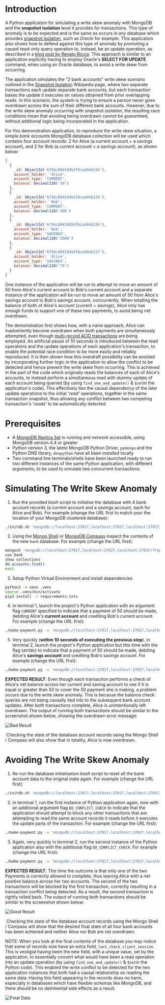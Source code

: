 # Introduction

A Python application for simulating a write skew anomaly with MongoDB and the __snapshot isolation__ level it provides for transactions. This type of anomaly is to be expected and is the same as occurs in any database which provides [snapshot isolation](https://en.wikipedia.org/wiki/Snapshot_isolation), such as _Oracle_ for example. This application also shows how to defend against this type of anomaly by _promoting_ a _causal_ read-only query operation to, instead, be an update operation, as described in a [blog post by Renato Riccio](https://www.mongodb.com/blog/post/how-to-select--for-update-inside-mongodb-transactions). This approach is similar to an application explicitly having to employ Oracle's __SELECT FOR UPDATE__ command, when using an Oracle database, to avoid a write skew from occurring.

The application simulates the "2 bank accounts" write skew scenario outlined in the [Snapshot Isolation](https://en.wikipedia.org/wiki/Snapshot_isolation#Definition) Wikipedia page, where two separate transactions each update separate bank accounts, but each transaction bases the update it executes on values obtained from prior overlapping reads. In this scenario, the system is trying to ensure a person never goes overdrawn across the sum of their different bank accounts. However, due to the write skew anomaly occurring with _snapshot isolation_, the resulting race conditions mean that avoiding being overdrawn cannot be guaranteed, without additional logic being incorporated in the application.

For this demonstration application, to reproduce the write skew situation, a simple _bank accounts_ MongoDB database collection will be used which contains four account records: 2 for Alice (a current account + a savings account), and 2 for Bob (a current account + a savings account), as shown below:

```js
[
  {
    _id: ObjectId('6756c8941945476cad44b134'),
    account_holder: 'Alice',
    account_type: 'CURRENT',
    balance: Decimal128('10')
  },
  {
    _id: ObjectId('6756c8941945476cad44b135'),
    account_holder: 'Bob',
    account_type: 'CURRENT',
    balance: Decimal128('300')
  },
  {
    _id: ObjectId('6756c8941945476cad44b136'),
    account_holder: 'Bob',
    account_type: 'SAVINGS',
    balance: Decimal128('2000')
  },
  {
    _id: ObjectId('6756c8941945476cad44b137'),
    account_holder: 'Alice',
    account_type: 'SAVINGS',
    balance: Decimal128('75')
  }
]
```

One instance of the application will be run to attempt to move an amount of 50 from Alice's current account to Bob's current account and a separate instance of the application will be run to move an amount of 50 from Alice's savings account to Bob's savings account, concurrently. When totalling the balance of both of Alice's account (current + savings), Alice only has enough funds to support one of these two payments, to avoid being net overdrawn.

The demonstration first shows how, with a naive approach, Alice can inadvertently become overdrawn when both payments are simultaneously attempted, even though [multi-record ACID transactions](https://docs.mongodb.com/manual/core/transactions/) are being employed. An artificial pause of 10 seconds is introduced between the read operations and the update operations of each application's transaction, to enable the potential race condition to be more easily and reliably reproduced. It is then shown how this overdraft possibility can be avoided by incorporating further logic in the application to allow the conflict to be detected and hence prevent the write skew from occurring. This is achieved in the part of the code which originally reads the balances of each of Alice's accounts, to instead perform a simultaneous read with _dummy_ update of each account being queried (by using `find_one_and_update()` & `$set`in the application's code). This effectively ties the causal dependency of the later update operations to the initial '_read_' operations, together in the same transaction snapshot, thus allowing any conflict between two competing transaction's '_reads_' to be automatically detected.


# Prerequisites

* A [MongoDB Replica Set](https://docs.mongodb.com/manual/tutorial/deploy-replica-set/) is running and network accessible, using MongoDB version 4.4 or greater
* Python version 3, the latest MongoDB Python Driver, `pymongo` and the Python DNS library, `dnspython` have all been installed locally
* Two command line terminals/shells have been launched ready to run two different instances of the same Python application, with different arguments, to be used to simulate two concurrent transactions


# Simulating The Write Skew Anomaly

1. Run the provided _bash_ script to initialise the database with 4 bank account records (a current account and a savings account, each for Alice and Bob). For example (change the URL first to match your the location of your MongoDB clustered database):

```bash
./initdb.sh 'mongodb://localhost:27017,localhost:27027,localhost:27037/?replicaSet=TestRS'
```

2. Using the [Mongo Shell](https://www.mongodb.com/docs/mongodb-shell/) or [MongoDB Compass](https://www.mongodb.com/products/compass) inspect the contents of the new `bank` database. For example (change the URL first):

```bash
mongosh 'mongodb://localhost:27017,localhost:27027,localhost:27037/?replicaSet=TestRS'
use bank
show collections
db.accounts.find()
exit
```

3. Setup Python Virtual Environment and install dependencies

```bash
python3 -m venv .venv
source .venv/bin/activate
pip3 install -r requirements.txts
```

4. In terminal 1, launch the project's Python application with an argument flag `CURRENT` specified to indicate that a payment of 50 should be made, debiting Alice's __current account__ and crediting Bob's current account. For example (change the URL first):

```bash
./make-payment.py -u 'mongodb://localhost:27017,localhost:27027,localhost:27037/?replicaSet=TestRS' -a CURRENT
```

5. Very quickly (__within 10 seconds of executing the previous step__), in terminal 2, launch the project's Python application but this time with the flag `SAVINGS` to indicate that a payment of 50 should be made, debiting Alice's __savings account__ and crediting Bob's savings account. For example (change the URL first):

```bash
./make-payment.py -u 'mongodb://localhost:27017,localhost:27027,localhost:27037/?replicaSet=TestRS' -a SAVINGS
```

__EXPECTED RESULT__: Even though each transaction performs a check of Alice's net balance across her current and saving account to see if it is equal or greater than 50 to cover the 50 payment she is making, a problem occurs due to the write skew anomaly. This is because the balance check queries are not being causally tied into to the subsequent bank account updates. After both transactions complete, Alice is unintentionally left overdrawn. The output of running both transactions should be similar to the screenshot shown below, showing the overdrawn error message:

 ![Bad Result](img/badresult.png)

&nbsp;Checking the state of the database account records using the Mongo Shell / Compass will also show that in totality, Alice is now overdrawn.


# Avoiding The Write Skew Anomaly

1. Re-run the database initialisation _bash_ script to reset all the bank account data to the original state again. For example (change the URL first):

```bash
./initdb.sh 'mongodb://localhost:27017,localhost:27027,localhost:27037/?replicaSet=TestRS'
```

2. In terminal 1, run the first instance of Python application again, now with an additional argument flag `DO_CONFLICT_CHECK` to indicate that the application should attempt to block any other transactions that are attempting to read the same account records it reads before it executes the update parts of the transaction. For example (change the URL first):

```bash
./make-payment.py -u 'mongodb://localhost:27017,localhost:27027,localhost:27037/?replicaSet=TestRS' -a CURRENT -b DO_CONFLICT_CHECK
```

3. Again, very quickly in terminal 2, run the second instance of the Python application also with the additional flag `DO_CONFLICT_CHECK`. For example (change the URL first):

```bash
./make-payment.py -u 'mongodb://localhost:27017,localhost:27027,localhost:27037/?replicaSet=TestRS' -a SAVINGS -b DO_CONFLICT_CHECK
```

__EXPECTED RESULT__: This time the outcome is that only one of the two Payments is correctly allowed to complete, thus leaving Alice with a net positive balance across her two accounts. The second of the two transactions will be blocked by the first transaction, correctly resulting in a transaction conflict being detected. As a result, the second transaction is rightly rolled back. The output of running both transactions should be similar to the screenshot shown below:

 ![Good Result](img/goodresult.png)

&nbsp;Checking the state of the database account records using the Mongo Shell / Compass will show that the desired final state of all four bank accounts has been achieved and neither Alice nor Bob are net overdrawn.

NOTE: When you look at the final contents of the database you may notice that some of records now have an extra field, `last_check_client_session`. This is vestigial having been the new field, with a unique value, set by the application, to essentially convert what would have been a read operation into an update operation (by using `find_one_and_update()` & `$set`in the Python code). This enabled the write conflict to be detected for the two application instances that both had a causal relationship on reading the same data. Having this field appearing in the records does no harm, especially in databases which have flexible schemas like MongoDB, and there should be no detrimental side effects as a result.

 ![Final Data](img/finaldata.png)

